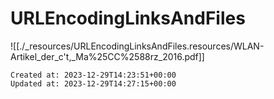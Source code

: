 # URLEncodingLinksAndFiles

![[./_resources/URLEncodingLinksAndFiles.resources/WLAN-Artikel_der_c't,_Ma%25CC%2588rz_2016.pdf]]

    Created at: 2023-12-29T14:23:51+00:00
    Updated at: 2023-12-29T14:27:15+00:00

